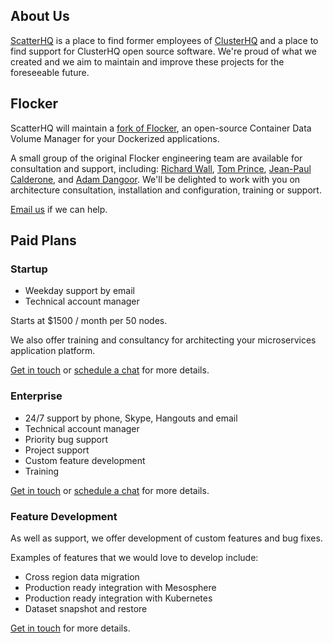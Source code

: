 ## About Us

[ScatterHQ](https://github.com/orgs/ScatterHQ/) is a place to find former employees of [ClusterHQ](https://clusterhq.com)
and a place to find support for ClusterHQ open source software.
We're proud of what we created and we aim to maintain and improve these projects for the foreseeable future.

## Flocker

ScatterHQ will maintain a [fork of Flocker](https://github.com/ScatterHQ/flocker), an open-source Container Data Volume Manager for your Dockerized applications.

A small group of the original Flocker engineering team are available for consultation and support, including:
[Richard Wall](https://github.com/wallrj),
[Tom Prince](https://github.com/tomprince),
[Jean-Paul Calderone](https://github.com/exarkun), and
[Adam Dangoor](https://github.com/adamtheturtle).
We'll be delighted to work with you on architecture consultation, installation and configuration, training or support.

[Email us](mailto:flocker-team@scatterhq.com) if we can help.

## Paid Plans

### Startup

* Weekday support by email
* Technical account manager

Starts at $1500 / month per 50 nodes.

We also offer training and consultancy for architecting your microservices application platform.

[Get in touch](mailto:flocker-team@scatterhq.com) or [schedule a chat](https://calendly.com/scatterhq/flocker/) for more details.

### Enterprise

* 24/7 support by phone, Skype, Hangouts and email
* Technical account manager
* Priority bug support
* Project support
* Custom feature development
* Training

[Get in touch](mailto:flocker-team@scatterhq.com) or [schedule a chat](https://calendly.com/scatterhq/flocker/) for more details.

### Feature Development

As well as support, we offer development of custom features and bug fixes.

Examples of features that we would love to develop include:

* Cross region data migration
* Production ready integration with Mesosphere
* Production ready integration with Kubernetes
* Dataset snapshot and restore

[Get in touch](mailto:flocker-team@scatterhq.com) for more details.
